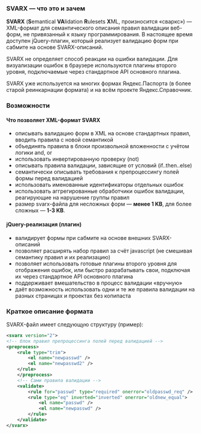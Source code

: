 ### SVARX — что это и зачем ###

**SVARX** (**S**emantical **VA**lidation **R**ulesets **X**ML, произносится «сваркс») — XML-формат для семантического описания правил валидации веб-форм, не привязанный к языку программирования. В настоящее время доступен jQuery-плагин, который реализует валидацию форм при сабмите на основе SVARX-описаний.

SVARX не определяет способ реакции на ошибки валидации. Для визуализации ошибок в браузере используются плагины второго уровня, подключаемые через стандартное API основного плагина.

SVARX уже используется на многих формах Яндекс.Паспорта (в более старой реинкарнации формата) и на всём проекте Яндекс.Справочник.

### Возможности ###
#### Что позволяет XML-формат SVARX ####
  * описывать валидацию форм в XML на основе стандартных правил, вводить правила с новой семантикой
  * объединять правила в блоки произвольной вложенности с учётом логики and, or
  * использовать инвертированную проверку (not)
  * описывать правила валидации, зависящие от условий (if..then..else)
  * семантически описывать требования к препроцессингу полей формы перед валидацией
  * использовать именованные идентификаторы отдельных ошибок
  * использовать аггрегированные обработчики ошибок валидации, реагирующие на нарушение группы правил
  * размер svarx-файла для несложных форм — **менее 1 KB**, для более сложных — **1-3 KB**.

#### jQuery-реализация (плагин) ####
  * валидирует формы при сабмите на основе внешних SVARX-описаний
  * позволяет расширять набор правил за счёт javascript (не смешивая семантику правил и их реализацию) 
  * позволяет использовать готовые плагины второго уровня для отображения ошибок, или быстро разрабатывать свои, подключая их через стандартное API основного плагина
  * поддерживает вмешательство в процесс валидации «вручную»
  * даёт возможность использовать одни и те же правила валидации на разных страницах и проектах без копипаста

### Краткое описание формата ###
SVARX-файл имеет следующую структуру (пример):
```xml
<svarx version="2">
<!-- блок правил препроцессинга полей перед валидацией -->
<preprocess>
    <rule type="trim">
        <el name="newpasswd" />
        <el name="newpasswd2" />
    </rule>
    </preprocess>
    <!-- Сами правила валидации -->
    <validate>
        <rule for="passwd" type="required" onerror="oldpasswd_req" />
        <rule type="eq" inverted="inverted" onerror="oldnew_equal">
            <el name="passwd" />
            <el name="newpasswd" />
        </rule>
    </validate>
</svarx>
```